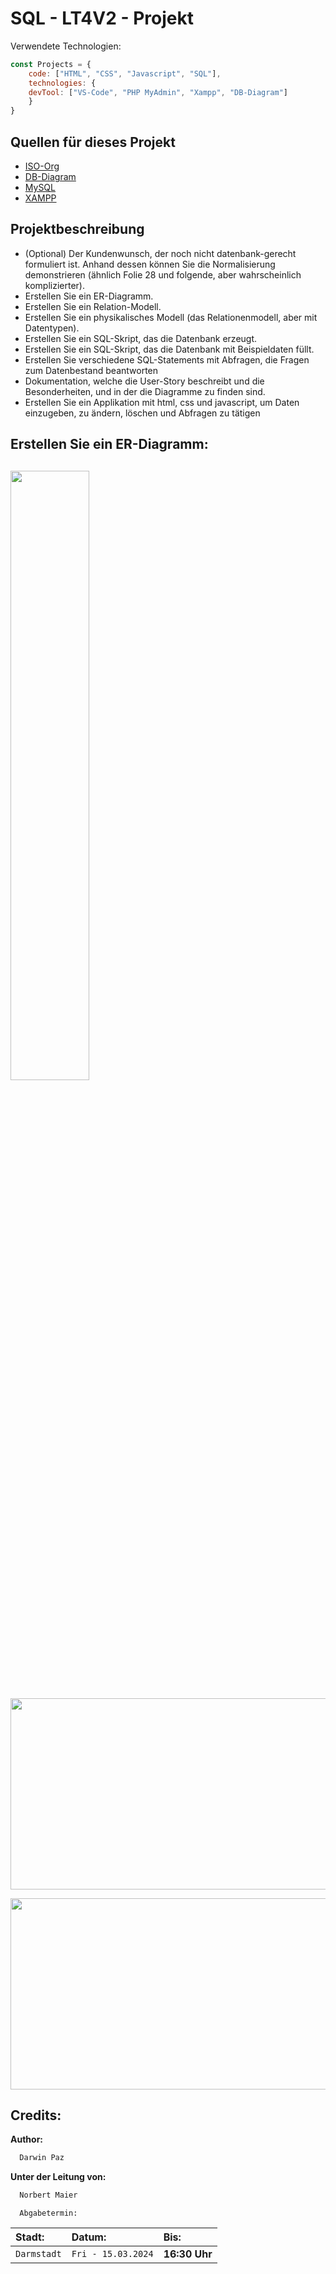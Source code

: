 # SQL - LT4V2 - Projekt
Verwendete Technologien:

```javascript
const Projects = {
  	code: ["HTML", "CSS", "Javascript", "SQL"],
	technologies: {
	devTool: ["VS-Code", "PHP MyAdmin", "Xampp", "DB-Diagram"]
	}
}
```
## Quellen für dieses Projekt
<ul>
	<li><a href="https://www.iso.org/standard/76583.html">ISO-Org</a></li>
	<li><a href="https://dbdiagram.io/">DB-Diagram</a></li>
	<li><a href="https://dev.mysql.com/downloads/mysql/">MySQL</a></li>
	<li><a href="https://www.apachefriends.org/index.html">XAMPP</a></li>
</ul>

## Projektbeschreibung
- (Optional) Der Kundenwunsch, der noch nicht datenbank-gerecht formuliert ist. Anhand dessen können Sie die Normalisierung demonstrieren (ähnlich Folie 28 und folgende, aber wahrscheinlich komplizierter).
- Erstellen Sie ein ER-Diagramm.
- Erstellen Sie ein Relation-Modell.
- Erstellen Sie ein physikalisches Modell (das Relationenmodell, aber mit Datentypen).
- Erstellen Sie ein SQL-Skript, das die Datenbank erzeugt.
- Erstellen Sie ein SQL-Skript, das die Datenbank mit Beispieldaten füllt.
- Erstellen Sie verschiedene SQL-Statements mit Abfragen, die Fragen zum Datenbestand beantworten
- Dokumentation, welche die User-Story beschreibt und die Besonderheiten, und in der die Diagramme zu finden sind.
- Erstellen Sie ein Applikation mit html, css und javascript, um Daten einzugeben, zu ändern, löschen und Abfragen zu tätigen

## Erstellen Sie ein ER-Diagramm: 

## 
<a href="https://www.youtube.com/watch?v=VB3_bNI_JOQ&ab_channel=ECUADORIT"><img src="https://media.discordapp.net/attachments/1185882189393575976/1214726352989855825/5.JPG?ex=65fa2913&is=65e7b413&hm=3c41444bcd4b4e3ffae1d0bf010d2dc404cb12c189915f8f10a625dd35b8736d&=&format=webp&width=1085&height=597" style="height: 50%; width:50%;"/></a>

<a href="#"><img src="https://media.discordapp.net/attachments/1185882189393575976/1214725647679758406/SQL.gif?ex=65fa286a&is=65e7b36a&hm=418b3270d537153d9ba0e11c29287be7b29dda67b29d4803d0577a30edffea27&=&width=1062&height=597" width="588" height="306"/></a>

<p align='left'>
<img src="https://media.giphy.com/media/4T9LWDsGVrMqYPVkSS/giphy.gif" width="588" height="306" frameBorder="0" class="" allowFullScreen></img></p>
<p align="left">

## Credits:

**Author:**

```bash
  Darwin Paz
```
**Unter der Leitung von:**
```bash
  Norbert Maier
```

```http
  Abgabetermin:
```

| Stadt: | Datum:     | Bis:                       |
| :-------- | :------- | :-------------------------------- |
| `Darmstadt`      | `Fri - 15.03.2024` | **16:30 Uhr**  |
